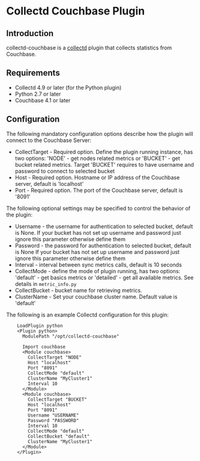 # Collectd Couchbase Plugin

## Introduction

collectd-couchbase is a [collectd](http://www.collectd.org/) plugin that
collects statistics from Couchbase.


## Requirements

* Collectd 4.9 or later (for the Python plugin)
* Python 2.7 or later
* Couchbase 4.1 or later

## Configuration

The following mandatory configuration options describe how the plugin will
connect to the Couchbase Server:

* CollectTarget - Required option. Define the plugin running instance, has two options: 'NODE' - 
get nodes related metrics or 'BUCKET' - get bucket related metrics. Target 'BUCKET' requires to have username and
password to connect to selected bucket
* Host - Required option. Hostname or IP address of the Couchbase server, default is 'localhost'
* Port - Required option. The port of the Couchbase server, default is '8091'

The following optional settings may be specified to control the behavior of the plugin:

* Username - the username for authentication to selected bucket, default is None. 
If your bucket has not set up username and password just ignore this parameter otherwise define them
* Password - the password for authentication to selected bucket, default is None
If your bucket has not set up username and password just ignore this parameter otherwise define them
* Interval - interval between sync metrics calls, default is 10 seconds
* CollectMode - define the mode of plugin running, has two options: 'default' - 
get basics metrics or 'detailed' - get all available metrics. See details in `metric_info.py`
* CollectBucket - bucket name for retrieving metrics. 
* ClusterName - Set your couchbase cluster name. Default value is 'default'

The following is an example Collectd configuration for this plugin:

```
    LoadPlugin python
    <Plugin python>
      ModulePath "/opt/collectd-couchbase"

      Import couchbase
      <Module couchbase>
        CollectTarget "NODE"
        Host "localhost"
        Port "8091"
        CollectMode "default"
        ClusterName "MyCluster1"
        Interval 10
      </Module>
      <Module couchbase>
        CollectTarget "BUCKET"
        Host "localhost"
        Port "8091"
        Username "USERNAME"
        Password "PASSWORD"
        Interval 10
        CollectMode "default"
        CollectBucket "default"
        ClusterName "MyCluster1"
      </Module>
    </Plugin>
```
